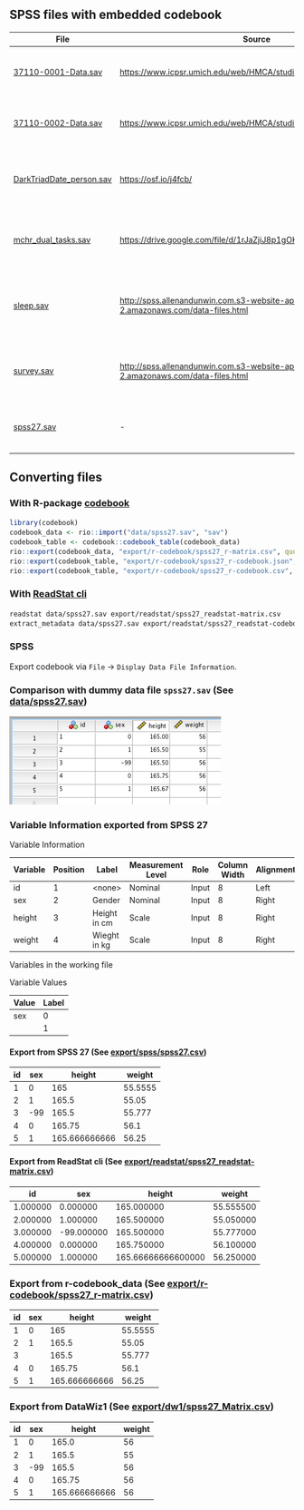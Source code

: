 ## SPSS files with embedded codebook

| File                                                      | Source                                                                                  | File creator                                          |
| --------------------------------------------------------- | --------------------------------------------------------------------------------------- | ----------------------------------------------------- |
| [37110-0001-Data.sav](data/37110-0001-Data.sav)           | <https://www.icpsr.umich.edu/web/HMCA/studies/37110/versions/V1>                        | SPSS System File TICS 64-bit Linux 25.0.0.0           |
| [37110-0002-Data.sav](data/37110-0002-Data.sav)           | <https://www.icpsr.umich.edu/web/HMCA/studies/37110/versions/V1>                        | SPSS System File TICS 64-bit Linux 25.0.0.0           |
| [DarkTriadDate_person.sav](data/DarkTriadDate_person.sav) | <https://osf.io/j4fcb/>                                                                 | SPSS System File TICS 64-bit MS Windows 22.0.0.0      |
| [mchr_dual_tasks.sav](data/mchr_dual_tasks.sav)           | <https://drive.google.com/file/d/1rJaZjiJ8p1gOKn6Vwq8AK9zSkB4aAMfv>                     | SPSS System File TICS 64-bit MS Windows 24.0.0.0      |
| [sleep.sav](data/sleep.sav)                               | <http://spss.allenandunwin.com.s3-website-ap-southeast-2.amazonaws.com/data-files.html> | SPSS System File MS Windows Release 12.0 spssio32.dll |
| [survey.sav](data/survey.sav)                             | <http://spss.allenandunwin.com.s3-website-ap-southeast-2.amazonaws.com/data-files.html> | SPSS System File MS Windows Release 15.0.0            |
| [spss27.sav](data/spss27.sav)                             | - | SPSS SPSS System File TICS 64-bit Macintosh 27.0.0.0            |

## Converting files

### With R-package [codebook](https://rubenarslan.github.io/codebook/)

```r
library(codebook)
codebook_data <- rio::import("data/spss27.sav", "sav")
codebook_table <- codebook::codebook_table(codebook_data)
rio::export(codebook_data, "export/r-codebook/spss27_r-matrix.csv", quote = TRUE)
rio::export(codebook_table, "export/r-codebook/spss27_r-codebook.json", quote = TRUE)
rio::export(codebook_table, "export/r-codebook/spss27_r-codebook.csv", quote = TRUE)
```

### With [ReadStat cli](https://github.com/WizardMac/ReadStat)

```sh
readstat data/spss27.sav export/readstat/spss27_readstat-matrix.csv
extract_metadata data/spss27.sav export/readstat/spss27_readstat-codebook.json
```

### SPSS

Export codebook via `File` -> `Display Data File Information`.

### Comparison with dummy data file `spss27.sav` (See [data/spss27.sav](data/spss27.sav))

![](assets/spss27.png)

### Variable Information exported from SPSS 27

Variable Information

| Variable | Position | Label        | Measurement Level | Role  | Column Width | Alignment | Print Format | Write Format | Missing Values |
| -------- | -------- | ------------ | ----------------- | ----- | ------------ | --------- | ------------ | ------------ | -------------- |
| id       | 1        | \<none\>     | Nominal           | Input | 8            | Left      | F8           | F8           |                |
| sex      | 2        | Gender       | Nominal           | Input | 8            | Right     | F8           | F8           | -99            |
| height   | 3        | Height in cm | Scale             | Input | 8            | Right     | F8.2         | F8.2         |                |
| weight   | 4        | Wieght in kg | Scale             | Input | 8            | Right     | F8           | F8           |                |

Variables in the working file

Variable Values

| Value | Label |
| ----- | ----- |
| sex   | 0     | female |
|       | 1     | male |

#### Export from SPSS 27 (See [export/spss/spss27.csv](export/spss/spss27.csv))

| id  | sex | height        | weight  |
| --- | --- | ------------- | ------- |
| 1   | 0   | 165           | 55.5555 |
| 2   | 1   | 165.5         | 55.05   |
| 3   | -99 | 165.5         | 55.777  |
| 4   | 0   | 165.75        | 56.1    |
| 5   | 1   | 165.666666666 | 56.25   |

#### Export from ReadStat cli (See [export/readstat/spss27_readstat-matrix.csv](export/readstat/spss27_readstat-matrix.csv))

| id       | sex        | height             | weight    |
| -------- | ---------- | ------------------ | --------- |
| 1.000000 | 0.000000   | 165.000000         | 55.555500 |
| 2.000000 | 1.000000   | 165.500000         | 55.050000 |
| 3.000000 | -99.000000 | 165.500000         | 55.777000 |
| 4.000000 | 0.000000   | 165.750000         | 56.100000 |
| 5.000000 | 1.000000   | 165.66666666600000 | 56.250000 |

### Export from r-codebook_data (See [export/r-codebook/spss27_r-matrix.csv](export/r-codebook/spss27_r-matrix.csv))

| id  | sex | height        | weight  |
| --- | --- | ------------- | ------- |
| 1   | 0   | 165           | 55.5555 |
| 2   | 1   | 165.5         | 55.05   |
| 3   |     | 165.5         | 55.777  |
| 4   | 0   | 165.75        | 56.1    |
| 5   | 1   | 165.666666666 | 56.25   |

### Export from DataWiz1 (See [export/dw1/spss27_Matrix.csv](export/dw1/spss27_Matrix.csv))

| id  | sex | height        | weight |
| --- | --- | ------------- | ------ |
| 1   | 0   | 165.0         | 56     |
| 2   | 1   | 165.5         | 55     |
| 3   | -99 | 165.5         | 56     |
| 4   | 0   | 165.75        | 56     |
| 5   | 1   | 165.666666666 | 56     |
